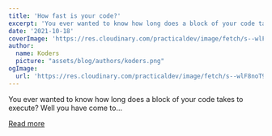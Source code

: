 ```yaml
---
title: 'How fast is your code?'
excerpt: 'You ever wanted to know how long does a block of your code takes to execute? Well you have come to...'
date: '2021-10-18'
coverImage: 'https://res.cloudinary.com/practicaldev/image/fetch/s--wlF8noT9--/c_imagga_scale,f_auto,fl_progressive,h_420,q_auto,w_1000/https://dev-to-uploads.s3.amazonaws.com/uploads/articles/bn5370gaetropzmws8k5.png'
author:
  name: Koders
  picture: "assets/blog/authors/koders.png"
ogImage:
  url: 'https://res.cloudinary.com/practicaldev/image/fetch/s--wlF8noT9--/c_imagga_scale,f_auto,fl_progressive,h_420,q_auto,w_1000/https://dev-to-uploads.s3.amazonaws.com/uploads/articles/bn5370gaetropzmws8k5.png'
---
```


You ever wanted to know how long does a block of your code takes to execute? Well you have come to...

[Read more](https://dev.to/0shuvo0/how-fast-is-your-code-31ji)
